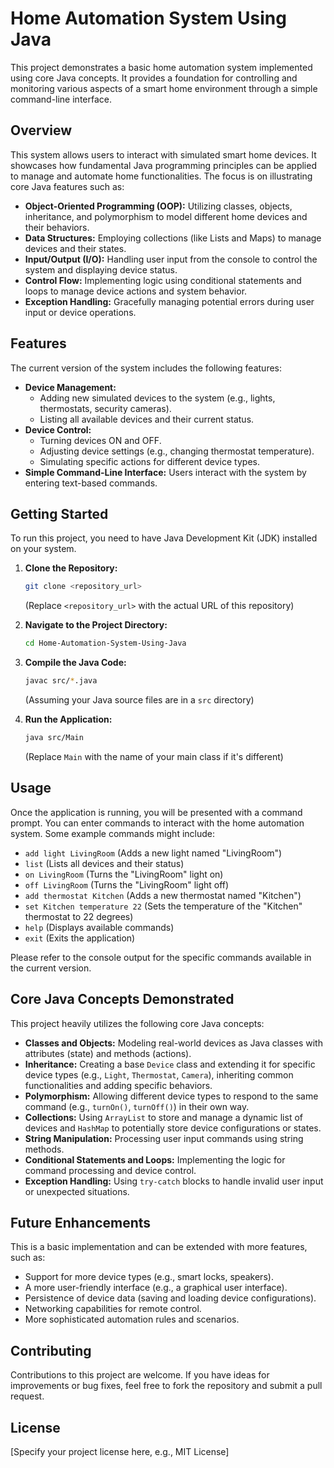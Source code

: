 # Home Automation System Using Java

This project demonstrates a basic home automation system implemented using core Java concepts. It provides a foundation for controlling and monitoring various aspects of a smart home environment through a simple command-line interface.

## Overview

This system allows users to interact with simulated smart home devices. It showcases how fundamental Java programming principles can be applied to manage and automate home functionalities. The focus is on illustrating core Java features such as:

* **Object-Oriented Programming (OOP):** Utilizing classes, objects, inheritance, and polymorphism to model different home devices and their behaviors.
* **Data Structures:** Employing collections (like Lists and Maps) to manage devices and their states.
* **Input/Output (I/O):** Handling user input from the console to control the system and displaying device status.
* **Control Flow:** Implementing logic using conditional statements and loops to manage device actions and system behavior.
* **Exception Handling:** Gracefully managing potential errors during user input or device operations.

## Features

The current version of the system includes the following features:

* **Device Management:**
    * Adding new simulated devices to the system (e.g., lights, thermostats, security cameras).
    * Listing all available devices and their current status.
* **Device Control:**
    * Turning devices ON and OFF.
    * Adjusting device settings (e.g., changing thermostat temperature).
    * Simulating specific actions for different device types.
* **Simple Command-Line Interface:** Users interact with the system by entering text-based commands.

## Getting Started

To run this project, you need to have Java Development Kit (JDK) installed on your system.

1.  **Clone the Repository:**
    ```bash
    git clone <repository_url>
    ```
    (Replace `<repository_url>` with the actual URL of this repository)

2.  **Navigate to the Project Directory:**
    ```bash
    cd Home-Automation-System-Using-Java
    ```

3.  **Compile the Java Code:**
    ```bash
    javac src/*.java
    ```
    (Assuming your Java source files are in a `src` directory)

4.  **Run the Application:**
    ```bash
    java src/Main
    ```
    (Replace `Main` with the name of your main class if it's different)

## Usage

Once the application is running, you will be presented with a command prompt. You can enter commands to interact with the home automation system. Some example commands might include:

* `add light LivingRoom` (Adds a new light named "LivingRoom")
* `list` (Lists all devices and their status)
* `on LivingRoom` (Turns the "LivingRoom" light on)
* `off LivingRoom` (Turns the "LivingRoom" light off)
* `add thermostat Kitchen` (Adds a new thermostat named "Kitchen")
* `set Kitchen temperature 22` (Sets the temperature of the "Kitchen" thermostat to 22 degrees)
* `help` (Displays available commands)
* `exit` (Exits the application)

Please refer to the console output for the specific commands available in the current version.

## Core Java Concepts Demonstrated

This project heavily utilizes the following core Java concepts:

* **Classes and Objects:** Modeling real-world devices as Java classes with attributes (state) and methods (actions).
* **Inheritance:** Creating a base `Device` class and extending it for specific device types (e.g., `Light`, `Thermostat`, `Camera`), inheriting common functionalities and adding specific behaviors.
* **Polymorphism:** Allowing different device types to respond to the same command (e.g., `turnOn()`, `turnOff()`) in their own way.
* **Collections:** Using `ArrayList` to store and manage a dynamic list of devices and `HashMap` to potentially store device configurations or states.
* **String Manipulation:** Processing user input commands using string methods.
* **Conditional Statements and Loops:** Implementing the logic for command processing and device control.
* **Exception Handling:** Using `try-catch` blocks to handle invalid user input or unexpected situations.

## Future Enhancements

This is a basic implementation and can be extended with more features, such as:

* Support for more device types (e.g., smart locks, speakers).
* A more user-friendly interface (e.g., a graphical user interface).
* Persistence of device data (saving and loading device configurations).
* Networking capabilities for remote control.
* More sophisticated automation rules and scenarios.

## Contributing

Contributions to this project are welcome. If you have ideas for improvements or bug fixes, feel free to fork the repository and submit a pull request.

## License

[Specify your project license here, e.g., MIT License]
